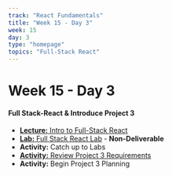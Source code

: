 ```yaml
---
track: "React Fundamentals"
title: "Week 15 - Day 3"
week: 15
day: 3
type: "homepage"
topics: "Full-Stack React"
---
```



# Week 15 - Day 3

#### Full Stack-React & Introduce Project 3
- [**Lecture:** Intro to Full-Stack React](/react-fundamentals/week-15/day-3/lecture-materials/full-stack-react)
- [**Lab:** Full Stack React Lab](/react-fundamentals/week-15/day-3/labs/full-stack-react-lab/) - **Non-Deliverable**
- **Activity:** Catch up to Labs
- [**Activity:** Review Project 3 Requirements](/unit-projects/unit-three-project-requirements/)
- **Activity:** Begin Project 3 Planning

